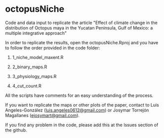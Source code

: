 # octopusNiche
Code and data input to replicate the article "Effect of climate change in the distribution of Octopus maya in the Yucatan Peninsula, Gulf of Mexico: a multiple integrative approach"

In order to replicate the results, open the octopusNiche.Rproj and you have to follow the order provided in the code folder:

1) 1_niche_model_maxent.R

2) 2_binary_maps.R

3) 3_physiology_maps.R

4) 4_cut_count.R

All the scripts have comments for an easy understanding of the process.


If you want to replicate the maps or other plots of the paper, contact to Luis Angeles-González (luis.angeles0612@gmail.com) or Josymar Torrejón Magallanes (ejosymart@gmail.com).

If you find any problem in the code, please add this at the Issues section of the github.
